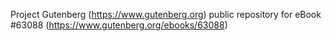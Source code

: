 Project Gutenberg (https://www.gutenberg.org) public repository for
eBook #63088 (https://www.gutenberg.org/ebooks/63088)
